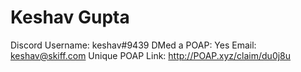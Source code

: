 # Keshav Gupta

Discord Username: keshav#9439
DMed a POAP: Yes
Email: keshav@skiff.com
Unique POAP Link: http://POAP.xyz/claim/du0j8u